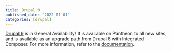 ```yaml
---
title: Drupal 9
published_date: "2022-01-01"
categories: [drupal]
---
```

[Drupal 9](/drupal) is in General Availability! It is available on Pantheon to all new sites, and is available as an upgrade path from Drupal 8 with Integrated Composer. For more information, refer to the [documentation](/drupal-migration).
